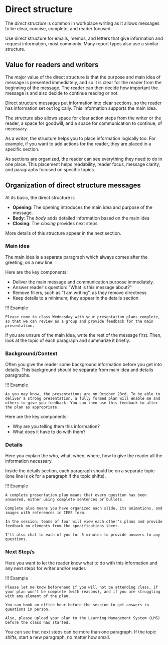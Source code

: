 # Direct structure

The *direct structure* is common in workplace writing as it allows messages to be clear, concise, complete, and reader focused.

Use direct structure for emails, memos, and letters that give information and request information, most commonly. Many report types also use a similar structure.

## Value for readers and writers

The major value of the direct structure is that the purpose and main idea of  message is presented immediately, and so it is clear for the reader from the beginning of the message. The reader can then decide how important the message is and also decide to continue reading or not. 

Direct structure messages put information into clear sections, so the reader has information set out logically. This information supports the main idea.

The structure also allows space for clear action steps from the writer or the reader, a space for goodwill, and a space for communication to continue, of necessary.

As a *writer*, the structure helps you to place information logically too. For example, if you want to add actions for the reader, they are placed in a specific section.

As sections are organized, the reader can see everything they need to do in one place. This placement helps readability, reader focus, message clarity, and paragraphs focused on specific topics.

## Organization of direct structure messages

At its basic, the direct structure is

- **Opening**: The opening introduces the main idea and purpose of the message.
- **Body**: The *body* adds detailed information based on the main idea
- **Closing**: The *closing* provides next steps.

More details of this structure appear in the next section.

### Main idea

The main idea is a separate paragraph which always comes after the greeting, on a new line.

Here are the key components:

- Deliver the main message and communication purpose immediately.
- Answer reader's question: "What is this message about?"
- Remove fillers, such as "I am writing", as they remove directness
- Keep details to a minimum; they appear in the details section

!!! Example

    Please come to class Wednesday with your presentation plans complete, so that we can review as a group and provide feedback for the main presentation.

If you are unsure of the main idea, write the rest of the message first. Then, look at the topic of each paragraph and summarize it briefly.

### Background/Context

Often you give the reader some background information before you get into details. This background should be separate from main idea and details paragraphs.

!!! Example 

    As you may know, the presentations are on October 23rd. To be able to deliver a strong presentation, a fully formed plan will enable me and others to give you feedback. You can then use this feedback to alter the plan as appropriate.

Here are the key components:

- Why are you telling them this information?
- What does it have to do with them?

### Details

Here you explain the who, what, when, where, how to give the reader all the information necessary.

Inside the details section, each paragraph should be on a separate topic (one line is ok for a paragraph if the topic shifts).

!!! Example 

    A complete presentation plan means that every question has been answered, either using complete sentences or bullets. 
    
    Complete also means you have organized each slide, its animations, and images with references in IEEE form. 

    In the session, teams of four will view each other's plans and provide feedback on elements from the specifications sheet. 

    I'll also chat to each of you for 5 minutes to provide answers to any questions.

### Next Step/s

Here you want to let the reader know what to do with this information and any next steps for writer and/or reader.

!!! Example

    Please let me know beforehand if you will not be attending class, if your plan won't be complete (with reasons), and if you are struggling with any element of the plan. 

    You can book an office hour before the session to get answers to questions in person. 

    Also, please upload your plan to the Learning Management System (LMS) before the class has started. 

You can see that next steps can be more than one paragraph. If the topic shifts, start a new paragraph, no matter how small.

